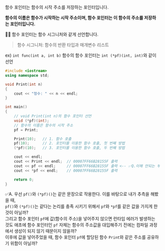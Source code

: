함수 포인터는 함수의 시작 주소를 저장하는 포인터입니다.

**함수의 이름은 함수가 시작하는 시작 주소이며, 함수 포인터는 이 함수의 주소를 저장하는 포인터입니다.**

🎈🎈 함수 포인터는 함수 시그니처와 같게 선언합니다.
> 함수 시그니처: 함수의 반환 타입과 매개변수 리스트

ex) `int func(int a, int b)` 함수의 함수 포인터는 `int (*pf)(int, int)`와 같이 선언

```cpp
#include <iostream>
using namespace std;

void Print(int n)
{
	cout << "정수: " << n << endl;
}

int main()
{
	// void Print(int n)의 함수 포인터 선언
	void (*pf)(int);
	// 함수의 이름은 함수의 시작 주소
	pf = Print;

	Print(10);   // 1. 함수 호출
	pf(10);      // 2. 포인터를 이용한 함수 호출, 첫 번째 방법
	(*pf)(10);   // 3. 포인터를 이용한 함수 호출, 두 번째 방법

	cout << endl; 
	cout << Print << endl;  // 00007FF66B28155F 출력
	cout << pf << endl;     // 00007FF66B28155F 출력 <-- ✅Q.이해 안되는 부분, 왜 pf와 *pf의 결과 값이 똑같이 나오지..??
	cout << *pf << endl;    // 00007FF66B28155F 출력

	return 0;
}
```

✅A. 우선 `pf()`와 `(*pf)()`는 같은 문장으로 작용한다. 이를 바탕으로 내가 추측을 해봤을 때, <br>
      `pf()`와 `(*pf)()`는 같다는 논리를 충족 시키기 위해서 `pf`와 `*pf`를 같은 값을 가지게 한 것이 아닐까? <br>
      그리고 함수 포인터 `pf`에 값(함수의 주소)을 넣어주지 않으면 런타임 에러가 발생하는 것도 애초에 함수 포인터인 `pf` 자체는 함수의 주소값을 대입해주기 전에는
      컴파일 과정에서 생성이 되지 않기 때문이지 않을까? <br>
      이후에 값을 넣어주었을 때, 함수 포인터 `pf`에 할당된 함수 `Print`와 같은 주소를 공유하기 위함이 아닐까?
